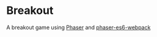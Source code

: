 # Breakout

A breakout game using [Phaser](https://phaser.io/) and [phaser-es6-webpack](https://github.com/lean/phaser-es6-webpack)
